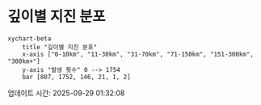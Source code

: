 # 깊이별 지진 분포

```mermaid
xychart-beta
    title "깊이별 지진 분포"
    x-axis ["0-10km", "11-30km", "31-70km", "71-150km", "151-300km", "300km+"]
    y-axis "발생 횟수" 0 --> 1754
    bar [807, 1752, 146, 21, 1, 2]
```

업데이트 시간: 2025-09-29 01:32:08
